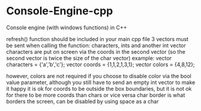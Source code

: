 # Console-Engine-cpp
Console engine (with windows functions) in C++

refresh() function should be included in your main cpp file
3 vectors must be sent when calling the function: characters, ints and another int vector
characters are put on screen via the coords in the second vector (so the second vector is twice the size of the char vector)
example:
vector<char> characters = {'a','b','c'};
vector<int> coords = {1,1,2,1,3,1};
vector<int> colors = {4,8,12};

however, colors are not required if you choose to disable color via the bool value parameter, although you still have to send an empty int vector to make it happy
it is ok for coords to be outside the box boundaries, but it is not ok for there to be more coords than chars or vice versa
char border is what borders the screen, can be disabled by using space as a char
